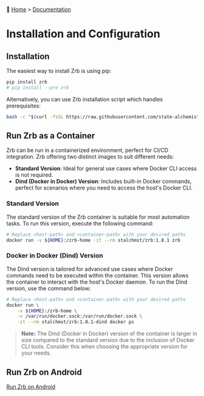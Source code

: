 🔖 [Home](../../README.md) > [Documentation](../README.md)

# Installation and Configuration

## Installation

The easiest way to install Zrb is using pip:

```bash
pip install zrb
# pip install --pre zrb
```

Alternatively, you can use Zrb installation script which handles prerequisites:

```bash
bash -c "$(curl -fsSL https://raw.githubusercontent.com/state-alchemists/zrb/main/install.sh)"
```

## Run Zrb as a Container

Zrb can be run in a containerized environment, perfect for CI/CD integration. Zrb offering two distinct images to suit different needs:

- **Standard Version**: Ideal for general use cases where Docker CLI access is not required.
- **Dind (Docker in Docker) Version**: Includes built-in Docker commands, perfect for scenarios where you need to access the host's Docker CLI.

### Standard Version

The standard version of the Zrb container is suitable for most automation tasks. To run this version, execute the following command:

```bash
# Replace <host-path> and <container-path> with your desired paths
docker run -v ${HOME}:/zrb-home -it --rm stalchmst/zrb:1.8.1 zrb
```

### Docker in Docker (Dind) Version

The Dind version is tailored for advanced use cases where Docker commands need to be executed within the container. This version allows the container to interact with the host's Docker daemon. To run the Dind version, use the command below:

```bash
# Replace <host-path> and <container-path> with your desired paths
docker run \
    -v ${HOME}:/zrb-home \
    -v /var/run/docker.sock:/var/run/docker.sock \
    -it --rm stalchmst/zrb:1.8.1-dind docker ps
```

> **Note:** The Dind (Docker in Docker) version of the container is larger in size compared to the standard version due to the inclusion of Docker CLI tools. Consider this when choosing the appropriate version for your needs.

## Run Zrb on Android

[Run Zrb on Android](./run-zrb-on-android.md)

